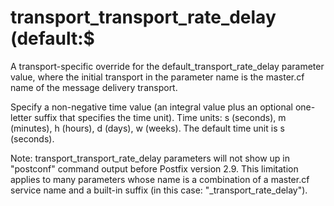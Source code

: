 # transport_transport_rate_delay (default:$ 

 A transport-specific override for the default_transport_rate_delay
parameter value, where the initial transport in the parameter
name is the master.cf name of the message delivery transport. 

 Specify a non-negative time value (an integral value plus an optional
one-letter suffix that specifies the time unit).  Time units: s
(seconds), m (minutes), h (hours), d (days), w (weeks).
The default time unit is s (seconds).  

 Note: transport_transport_rate_delay parameters will
not show up in "postconf" command output before Postfix version
2.9.  This limitation applies to many parameters whose name is a
combination of a master.cf service name and a built-in suffix (in
this case: "_transport_rate_delay").  


